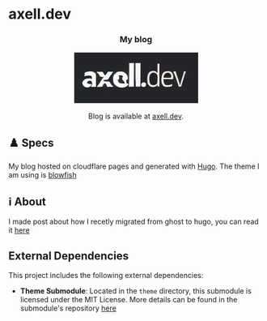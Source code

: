 # axell.dev
<div align="center">


### My blog

![logo](./axell.png)

Blog is available at [axell.dev](https://axell.dev).

</div>

## ♟️ Specs

My blog hosted on cloudflare pages and generated with [Hugo](https://gohugo.io/).
The theme I am using is [blowfish](https://github.com/nunocoracao/blowfish)

## ℹ️ About

I made post about how I recetly migrated from ghost to hugo, you can read it [here](https://axell.dev/posts/why-i-migrated-from-ghost-to-hugo-and-cloudflare/)

## External Dependencies

This project includes the following external dependencies:

- **Theme Submodule**: Located in the `theme` directory, this submodule is licensed under the MIT License. More details can be found in the submodule's repository [here](https://github.com/nunocoracao/blowfish?tab=MIT-1-ov-file)
